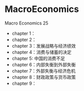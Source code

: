 # MacroEconomics
Macro Economics 25
- chapter 1：
- chapter 2：
- chapter 3：发展战略与经济绩效
- chapter 4：消费与储蓄的决定
- chapter 5: 中国的消费不足
- chapter 6：内部失衡到外部失衡
- chapter 7：外部失衡与经济危机
- chapter 8：财政政策与货币政策
- chapter 9：